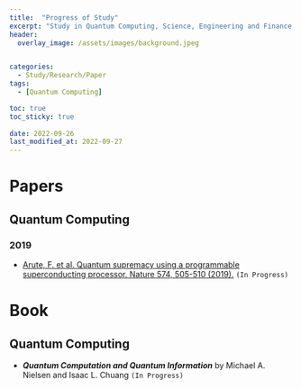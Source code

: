 ```yaml
---
title:  "Progress of Study"
excerpt: "Study in Quantum Computing, Science, Engineering and Finance. I am writing the blog after reading the paper and book. This self-development project started from 1th Oct 2022. This page is updating periodically."
header:
  overlay_image: /assets/images/background.jpeg


categories:
  - Study/Research/Paper
tags:
  - [Quantum Computing]

toc: true
toc_sticky: true
 
date: 2022-09-26
last_modified_at: 2022-09-27
---
```


# Papers
## Quantum Computing
### 2019
- [Arute, F. et al. Quantum supremacy using a programmable superconducting processor. Nature 574, 505-510 (2019).](https://www.nature.com/articles/s41586-019-1666-5) `(In Progress)`

# Book
## Quantum Computing
- ***Quantum Computation and Quantum Information*** by Michael A. Nielsen and Isaac L. Chuang `(In Progress)`
